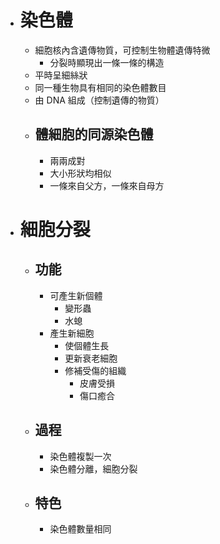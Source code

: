 - # 染色體
	- 細胞核內含遺傳物質，可控制生物體遺傳特微
		- 分裂時顯現出一條一條的構造
	- 平時呈細絲狀
	- 同一種生物具有相同的染色體數目
	- 由 DNA 組成（控制遺傳的物質）
	- ## 體細胞的同源染色體
		- 兩兩成對
		- 大小形狀均相似
		- 一條來自父方，一條來自母方
- # 細胞分裂
	- ## 功能
		- 可產生新個體
			- 變形蟲
			- 水螅
		- 產生新細胞
			- 使個體生長
			- 更新衰老細胞
			- 修補受傷的組織
				- 皮膚受損
				- 傷口癒合
	- ## 過程
		- 染色體複製一次
		- 染色體分離，細胞分裂
	- ## 特色
		- 染色體數量相同